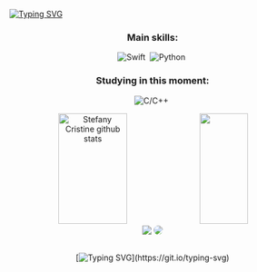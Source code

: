 
[![Typing SVG](https://readme-typing-svg.herokuapp.com/?color=ff91a4&size=35&center=true&vcenter=true&width=1000&lines=Hi,+There!;My+name+is+Stefany+Cristine;Software+Engineering+student+and+Developer;Welcome!+:%29)](https://git.io/typing-svg)                                                                                 



<div align="center"> 

 
### Main skills:
![Swift](https://img.shields.io/badge/-Swift-0D1117?style=for-the-badge&logo=swift&labelColor=0D1117)&nbsp;
![Python](https://img.shields.io/badge/-Python-0D1117?style=for-the-badge&logo=python&labelColor=0D1117)&nbsp;


### Studying in this moment:
![C/C++](https://img.shields.io/badge/-C/C++-0D1117?style=for-the-badge&logo=[C/C++]&labelColor=0D1117)&nbsp;



<div align="center">  
  <img width="49%" height="195px" src="https://github-readme-stats.vercel.app/api?username=stefanycristine&show_icons=true&count_private=true&hide_border=true&title_color=ff91a4&icon_color=ff91a4&text_color=c9d1d9&bg_color=0d1117" alt="Stefany Cristine github stats" /> 
  <img width="41%" height="195px" src="https://github-readme-stats.vercel.app/api/top-langs/?username=stefanycristine&layout=compact&hide_border=true&title_color=ff91a4&text_color=ff91a4&bg_color=0d1117" />
</div>


<div align="center"> 
<a href = "mailto:stefanycristinecorreia@gmail.com"> <img src="https://img.shields.io/badge/-Gmail-%23333?style=for-the-badge&logo=gmail&logoColor=white" target="_blank"></a>
<a href="https://www.linkedin.com/in/stefany-cristine/" target="_blank"><img src="https://img.shields.io/badge/-LinkedIn-%230077B5?style=for-the-badge&logo=linkedin&logoColor=white" style="border-radius: 30px" target="_blank"></a> 
 </div>
 

##
[![Typing SVG](https://readme-typing-svg.herokuapp.com/?color=ff91a4&size=35&center=true&vcenter=true&width=1000&lines=Until+Next+Time!)](https://git.io/typing-svg)                                                                                 

